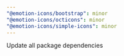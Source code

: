 ```yaml
---
"@emotion-icons/bootstrap": minor
"@emotion-icons/octicons": minor
"@emotion-icons/simple-icons": minor
---
```


Update all package dependencies
